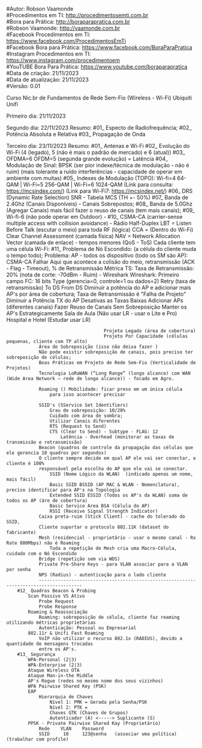 #Autor: Robson Vaamonde<br>
#Procedimentos em TI: http://procedimentosemti.com.br<br>
#Bora para Prática: http://boraparapratica.com.br<br>
#Robson Vaamonde: http://vaamonde.com.br<br>
#Facebook Procedimentos em TI: https://www.facebook.com/ProcedimentosEmTi<br>
#Facebook Bora para Prática: https://www.facebook.com/BoraParaPratica<br>
#Instagram Procedimentos em TI: https://www.instagram.com/procedimentoem<br>
#YouTUBE Bora Para Prática: https://www.youtube.com/boraparapratica<br>
#Data de criação: 21/11/2023<br>
#Data de atualização: 21/11/2023<br>
#Versão: 0.01

Curso Nic.br de Fundamentos de Rede Sem-Fio (Wireless - Wi-Fi) Ubiquiti Unifi

Primeiro dia: 21/11/2023



Segundo dia: 22/11/2023
Resumo: #01_ Especto de Radiofrequência;
        #02_ Potência Absoluta e Relativa
        #03_ Propagação de Onda

Terceiro dia: 23/11/2023
Resumo: #01_ Antenas e Wi-Fi
		#02_ Evolução do Wi-Fi (4 (legado), 5 (não é mais o padrão de mercado) e 6 (atual))
		#03_ OFDMA=6 OFDM=5 (segunda grande evolução) = Latência
		#04_ Modulação de Sinal: BPSK (ser pior indexe/técnica de modulação - não é ruim)
								(mais tolerante a ruído interferências - capacidade de operar em ambiente
								com muitas)
		#05_ Indexes de Modulação (TOPO): Wi-fi=4 64-QAM | Wi-Fi=5 256-QAM | Wi-Fi=6 1024-QAM
		(Link para consulta: https://mcsindex.com/)
		(Link para Wi-Fi7: https://mcsindex.net/)
		#06_ DRS (Dynamic Rate Selection) SNR - Tabela MCS (TH +- 50%)
		#07_ Banda de 2.4Ghz (Canais Disponíveis) - Canais Sobrepostos;
		#08_ Banda de 5.0Ghz (Agregar Canais) mais fácil fazer o reuso de canais (tem mais canais);
		#09_ Wi-fi-6 (não pode operar em Outdoor) - 
		#10_ CSMA-CA (carrier-sense multiple access with collision avoidance) - Rádio Half-Duplex
				LBT = Listen Before Talk (escutar o meio) para toda RF (lógica)
				CCA = (Dentro do Wi-Fi) Clear Channel Assessment (camada física)
				NAV = Network Allocation Vector (camada de enlace) - tempos menores (QoS - ToS)
				Cada cliente tem uma célula Wi-Fi: 
		#11_ Problema de Nó Escondido: (a célula do cliente muda o tempo todo);
				Problema: AP - todos os dispositivo (todo os SM são AP): CSMA-CA Falhar
				Aqui que acontece a colisão do meio, retransmissão (ACK - Flag - Timeout), % de Retransmissão
				Métrica TS: Taxa de Retransmissão: 20% (nota de corte: -70dBm - Ruim) - Wireshark
					Wireshark: Primeiro campo FC: 16 bits
													Type (gerencia=0, controle=1 ou dados=2)
													Retry (taxa de retransmissão)
													To DS
													From DS
				Diminuir a potência do AP e adicionar mais AP's por área de cobertura;
				Taxa de Retransmissão é "Falha de Projeto"
										Diminuir a Potência TX do AP
										Desativas as Taxas Baixas
										Adicionar APs (diferentes canais)
										Fazer Reuso de Canais Sem Sobreposição
										Manter os AP's Estrategicamente
										Sala de Aula (Não usar LR - usar o Lite e Pro)
										Hospital e Hotel (Estudar usar LR)

										Projeto Legado (área de cobertura)
										Projeto Por Capacidade (células pequenas, cliente com TP alto)
				Área de Sobreposição (isso não deixa fazer )
				Não pode existir sobreposição de canais, pois preciso ter sobreposição de células;
				Boas Práticas em Projeto de Rede Sem-Fio (Verticalidade de Projetos)
				Tecnologia LoRaWAN (“Long Range” (longo alcance) com WAN (Wide Area Network – rede de longo alcance)) - focado em Agro.

				Roaming () Mobilidade: ficar preso em um única célula
					para isso acontecer precisar 

				SSID's (SService Set Identifiers)
					Grau de sobreposição: 10/20% 
					Cuidado com área de sombra;
					Utilizar Canais diferentes
					RTS (Request to Send)
					CTS (Clear to Send) - Subtype - FLAG: 12
						Latência - Overhead (monitorar as taxas de transmissão e retransmissão)
				Beacon (quadros de controle da propagação das células que ele gerencia 10 quadros por segundos)
				O cliente sempre decide em qual AP ele vai ser conectar, o cliente é 100%
				responsável pela escolha do AP que ele vai se conectar.
					SSID (Nome Lógico da WLAN)	(indicado apenas um nome, mais fácil)
					Basic SSID BSSID (AP MAC & WLAN - Nomenclatura), preciso identificar para AP's na Topologia
					Extended SSID ESSID (Todos os AP's da WLAN) soma de todos os AP (áre de cobertura)
					Basic Service Area BSA (Célula do AP)
					RSSI (Receive Signal Strength Indicator)
				Caixa preta-ruim (Stick Client) - cache do tolerado do SSID,
				Cliente suportar o protocolo 802.11K (dataset do fabricante)
				Mesh (residencial - proprietário - usar o mesmo canal - Rx Rate 800Mbps) não é Roaming
					Toda a repetição de Mesh cria uma Macro-Célula, cuidado com o Nó Escondido
				Bridge (repetição sem via WDS)
				Private Pre-Share Keys - para VLAN associar para a VLAN por senha
				NPS (Radius) - autenticação para o lado cliente
				--------------------------------------------------------------------------------------
		#12_ Quadros Beacon & Probing
			Scan Passivo VS Ativo
				Probe Request
				Probe Response
			Roaming & Reassociação
				Roaming: sobreposição de célula, cliente faz reaming utilizando métricas proprietárias
				Autenticação: Pessoal ou Empresarial
			802.11r & Unifi Fast Roaming
				VoIP não utilizar o recurso 802.1x (RADIUS), devido a quantidade de mensagens trocadas
				entre os AP's. 
		#13_ Segurança
			WPA-Personal (2|3)
			WPA-Enterprise (2|3)
			Ataque Wireless OTA
			Ataque Man-in-the Middle
			AP's Rogue (redes no mesmo nome dos seus vizinhos)
			WPA Pairwise Shared Key (PSK)
			EAP 
				Hierarquia de Chaves
					Nível 1: PMK = Gerada pela Senha/PSK
					Nível 2: PTK = 
					Chaves GTK (Chaves de Grupos)
					Autenticador (A) <-----> Suplicante (S)
			PPSK - Private Pairwise Shared Kay (Proprietário)
				Rede 	VLAN 	Password
				SSID	 10		123@senha	(associar uma política) (trabalhar com profile)